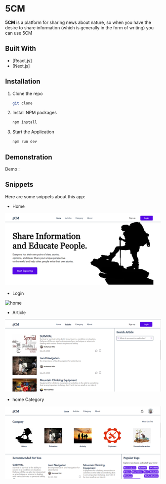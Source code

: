 # 5CM

**5CM** is a platform for sharing news about nature, so when you have the desire to share information (which is generally in the form of writing) you can use 5CM


## Built With

- [React.js]
- [Next.js]



## Installation

1. Clone the repo
   ```sh
   git clone 
   ```
2. Install NPM packages
   ```sh
   npm install
   ```
3. Start the Application
   ```sh
   npm run dev
   ```

## Demonstration

Demo : 

## Snippets

Here are some snippets about this app:

- Home

![home](./SS/1.png)


- Login

![home](./SS/loginn.png)


- Article

![article](./SS/2.png)


- home Category

![category](./SS/7.png)





